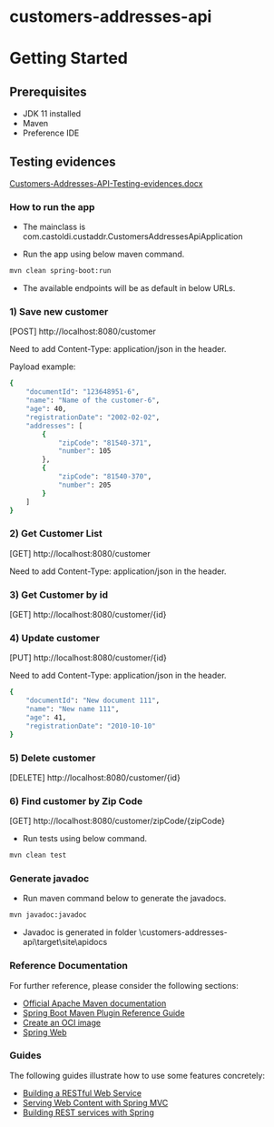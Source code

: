 # customers-addresses-api

# Getting Started

## Prerequisites
* JDK 11 installed
* Maven
* Preference IDE

## Testing evidences
[Customers-Addresses-API-Testing-evidences.docx](https://github.com/castoldi/customers-addresses-api/blob/main/Customers-Addresses-API-Testing-evidences.docx)

### How to run the app

* The mainclass is com.castoldi.custaddr.CustomersAddressesApiApplication

* Run the app using below maven command.

```sh
mvn clean spring-boot:run
```
* The available endpoints will be as default in below URLs.

### 1) Save new customer

[POST] http://localhost:8080/customer

Need to add Content-Type: application/json in the header.

Payload example:

```sh
{
	"documentId": "123648951-6",
	"name": "Name of the customer-6",
	"age": 40,
	"registrationDate": "2002-02-02",
	"addresses": [
		{
			"zipCode": "81540-371",
			"number": 105
		},
		{
			"zipCode": "81540-370",
			"number": 205
		}
	]
}
```

### 2) Get Customer List

[GET] http://localhost:8080/customer

Need to add Content-Type: application/json in the header.

### 3) Get Customer by id

[GET] http://localhost:8080/customer/{id}

### 4) Update customer

[PUT] http://localhost:8080/customer/{id}

Need to add Content-Type: application/json in the header.

```sh
{
	"documentId": "New document 111",
	"name": "New name 111",
	"age": 41,
	"registrationDate": "2010-10-10"
}
```

### 5) Delete customer

[DELETE] http://localhost:8080/customer/{id}

### 6) Find customer by Zip Code

[GET] http://localhost:8080/customer/zipCode/{zipCode}

* Run tests using below command.

```sh
mvn clean test
```

### Generate javadoc
* Run maven command below to generate the javadocs.

```sh
mvn javadoc:javadoc
```

* Javadoc is generated in folder \customers-addresses-api\target\site\apidocs

### Reference Documentation
For further reference, please consider the following sections:

* [Official Apache Maven documentation](https://maven.apache.org/guides/index.html)
* [Spring Boot Maven Plugin Reference Guide](https://docs.spring.io/spring-boot/docs/2.5.3/maven-plugin/reference/html/)
* [Create an OCI image](https://docs.spring.io/spring-boot/docs/2.5.3/maven-plugin/reference/html/#build-image)
* [Spring Web](https://docs.spring.io/spring-boot/docs/2.5.3/reference/htmlsingle/#boot-features-developing-web-applications)

### Guides
The following guides illustrate how to use some features concretely:

* [Building a RESTful Web Service](https://spring.io/guides/gs/rest-service/)
* [Serving Web Content with Spring MVC](https://spring.io/guides/gs/serving-web-content/)
* [Building REST services with Spring](https://spring.io/guides/tutorials/bookmarks/)